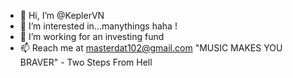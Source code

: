 - 👋 Hi, I’m @KeplerVN 
- 👀 I’m interested in...manythings haha !
- 💞️ I’m working for an investing fund
- 📫 Reach me at masterdat102@gmail.com
  "MUSIC MAKES YOU BRAVER" - Two Steps From Hell
<!---
tandat6444/tandat6444 is a ✨ special ✨ repository because its `README.md` (this file) appears on your GitHub profile.
You can click the Preview link to take a look at your changes.
--->
